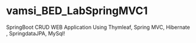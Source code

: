 # vamsi_BED_LabSpringMVC1
SpringBoot CRUD WEB Application Using Thymleaf, Spring MVC, Hibernate , SpringdataJPA, MySql!
